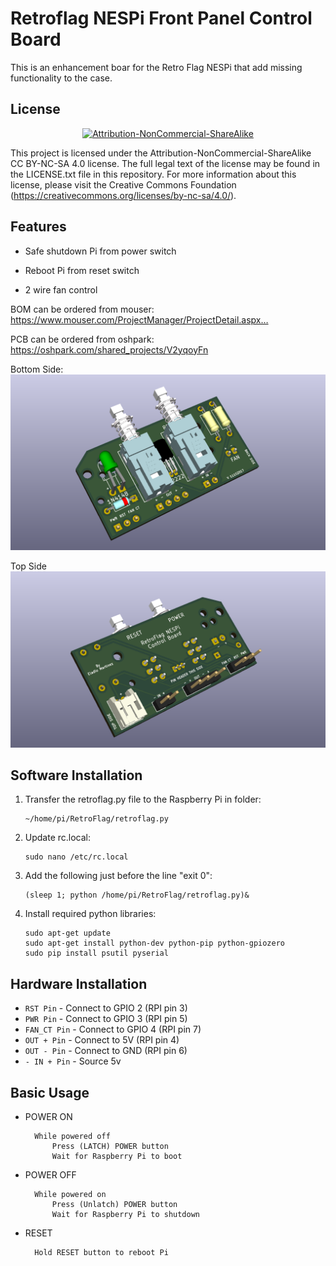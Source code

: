 Retroflag NESPi Front Panel Control Board
===============================
This is an enhancement boar for the Retro Flag NESPi that add missing functionality to the case.


License
-------
<div align="center"><a rel="license" href="https://creativecommons.org/licenses/by-nc-sa/4.0/"><img alt="Attribution-NonCommercial-ShareAlike" style="border-width:0" src="https://i.creativecommons.org/l/by-nc-sa/4.0/88x31.png" /></a><br /></div>

This project is licensed under the Attribution-NonCommercial-ShareAlike CC BY-NC-SA 4.0 license. The full legal text of the license may be found in the LICENSE.txt file in this repository. For more information about this license, please visit 
the Creative Commons Foundation (https://creativecommons.org/licenses/by-nc-sa/4.0/).


Features
--------

* Safe shutdown Pi from power switch

* Reboot Pi from reset switch

* 2 wire fan control


BOM can be ordered from mouser:
https://www.mouser.com/ProjectManager/ProjectDetail.aspx…

PCB can be ordered from oshpark:
https://oshpark.com/shared_projects/V2yqoyFn


Bottom Side:
![](RetroflagNESPi-TH_Back.png)

Top Side
![](RetroflagNESPi-TH_Front.png)


Software Installation
---------------------
 1. Transfer the retroflag.py file to the Raspberry Pi in folder: 

        ~/home/pi/RetroFlag/retroflag.py

 2. Update rc.local:

        sudo nano /etc/rc.local

 3. Add the following just before the line "exit 0":

        (sleep 1; python /home/pi/RetroFlag/retroflag.py)&

 4. Install required python libraries:

        sudo apt-get update
		sudo apt-get install python-dev python-pip python-gpiozero
		sudo pip install psutil pyserial
	
		
Hardware Installation
---------------------

  * `RST Pin` - Connect to GPIO 2 (RPI pin 3)
  * `PWR Pin` - Connect to GPIO 3 (RPI pin 5)
  * `FAN_CT Pin` - Connect to GPIO 4 (RPI pin 7)
  * `OUT + Pin` - Connect to 5V (RPI pin 4)
  * `OUT - Pin` - Connect to GND (RPI pin 6)
  * `- IN + Pin` - Source 5v
  

Basic Usage
-----------

* POWER ON
			
		While powered off
			Press (LATCH) POWER button
			Wait for Raspberry Pi to boot
		
* POWER OFF
		
		While powered on
			Press (Unlatch) POWER button
			Wait for Raspberry Pi to shutdown
			
* RESET
		
		Hold RESET button to reboot Pi
	